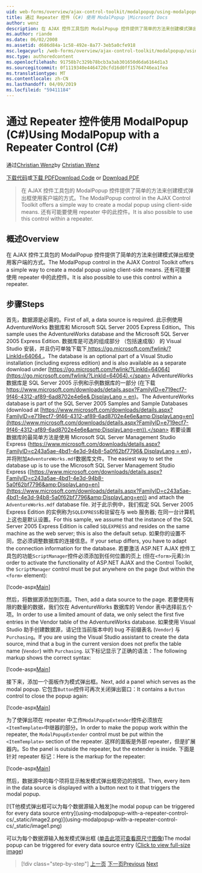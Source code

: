 ```yaml
---
uid: web-forms/overview/ajax-control-toolkit/modalpopup/using-modalpopup-with-a-repeater-control-cs
title: 通过 Repeater 控件 (C#) 使用 ModalPopup |Microsoft Docs
author: wenz
description: 在 AJAX 控件工具包的 ModalPopup 控件提供了简单的方法来创建模式弹出框使用客户端的方式。 还有可能要使用此 contr....
ms.author: riande
ms.date: 06/02/2008
ms.assetid: d686d84a-1c58-492e-8a77-3eb5a0cfe918
msc.legacyurl: /web-forms/overview/ajax-control-toolkit/modalpopup/using-modalpopup-with-a-repeater-control-cs
msc.type: authoredcontent
ms.openlocfilehash: 91758b7c329b78bcb3a3ab301650d6da6164d1a3
ms.sourcegitcommit: 0f1119340e4464720cfd16d0ff15764746ea1fea
ms.translationtype: MT
ms.contentlocale: zh-CN
ms.lasthandoff: 04/09/2019
ms.locfileid: "59411184"
---
```

# <a name="using-modalpopup-with-a-repeater-control-c"></a><span data-ttu-id="ef17c-104">通过 Repeater 控件使用 ModalPopup (C#)</span><span class="sxs-lookup"><span data-stu-id="ef17c-104">Using ModalPopup with a Repeater Control (C#)</span></span>

<span data-ttu-id="ef17c-105">通过[Christian Wenz](https://github.com/wenz)</span><span class="sxs-lookup"><span data-stu-id="ef17c-105">by [Christian Wenz](https://github.com/wenz)</span></span>

<span data-ttu-id="ef17c-106">[下载代码](http://download.microsoft.com/download/2/4/0/24052038-f942-4336-905b-b60ae56f0dd5/ModalPopup2.cs.zip)或[下载 PDF](http://download.microsoft.com/download/b/6/a/b6ae89ee-df69-4c87-9bfb-ad1eb2b23373/modalpopup2CS.pdf)</span><span class="sxs-lookup"><span data-stu-id="ef17c-106">[Download Code](http://download.microsoft.com/download/2/4/0/24052038-f942-4336-905b-b60ae56f0dd5/ModalPopup2.cs.zip) or [Download PDF](http://download.microsoft.com/download/b/6/a/b6ae89ee-df69-4c87-9bfb-ad1eb2b23373/modalpopup2CS.pdf)</span></span>

> <span data-ttu-id="ef17c-107">在 AJAX 控件工具包的 ModalPopup 控件提供了简单的方法来创建模式弹出框使用客户端的方式。</span><span class="sxs-lookup"><span data-stu-id="ef17c-107">The ModalPopup control in the AJAX Control Toolkit offers a simple way to create a modal popup using client-side means.</span></span> <span data-ttu-id="ef17c-108">还有可能要使用 repeater 中的此控件。</span><span class="sxs-lookup"><span data-stu-id="ef17c-108">It is also possible to use this control within a repeater.</span></span>


## <a name="overview"></a><span data-ttu-id="ef17c-109">概述</span><span class="sxs-lookup"><span data-stu-id="ef17c-109">Overview</span></span>

<span data-ttu-id="ef17c-110">在 AJAX 控件工具包的 ModalPopup 控件提供了简单的方法来创建模式弹出框使用客户端的方式。</span><span class="sxs-lookup"><span data-stu-id="ef17c-110">The ModalPopup control in the AJAX Control Toolkit offers a simple way to create a modal popup using client-side means.</span></span> <span data-ttu-id="ef17c-111">还有可能要使用 repeater 中的此控件。</span><span class="sxs-lookup"><span data-stu-id="ef17c-111">It is also possible to use this control within a repeater.</span></span>

## <a name="steps"></a><span data-ttu-id="ef17c-112">步骤</span><span class="sxs-lookup"><span data-stu-id="ef17c-112">Steps</span></span>

<span data-ttu-id="ef17c-113">首先，数据源是必需的。</span><span class="sxs-lookup"><span data-stu-id="ef17c-113">First of all, a data source is required.</span></span> <span data-ttu-id="ef17c-114">此示例使用 AdventureWorks 数据库和 Microsoft SQL Server 2005 Express Edition。</span><span class="sxs-lookup"><span data-stu-id="ef17c-114">This sample uses the AdventureWorks database and the Microsoft SQL Server 2005 Express Edition.</span></span> <span data-ttu-id="ef17c-115">数据库是可选的组成部分 （包括速成版） 的 Visual Studio 安装，并且仍可单独下载下[ https://go.microsoft.com/fwlink/?LinkId=64064 ](https://go.microsoft.com/fwlink/?LinkId=64064)。</span><span class="sxs-lookup"><span data-stu-id="ef17c-115">The database is an optional part of a Visual Studio installation (including express edition) and is also available as a separate download under [https://go.microsoft.com/fwlink/?LinkId=64064](https://go.microsoft.com/fwlink/?LinkId=64064).</span></span> <span data-ttu-id="ef17c-116">AdventureWorks 数据库是 SQL Server 2005 示例和示例数据库的一部分 (在下载[ https://www.microsoft.com/downloads/details.aspx?FamilyID=e719ecf7-9f46-4312-af89-6ad8702e4e6e&amp; DisplayLang = en](https://www.microsoft.com/downloads/details.aspx?FamilyID=e719ecf7-9f46-4312-af89-6ad8702e4e6e&amp;DisplayLang=en))。</span><span class="sxs-lookup"><span data-stu-id="ef17c-116">The AdventureWorks database is part of the SQL Server 2005 Samples and Sample Databases (download at [https://www.microsoft.com/downloads/details.aspx?FamilyID=e719ecf7-9f46-4312-af89-6ad8702e4e6e&amp;DisplayLang=en](https://www.microsoft.com/downloads/details.aspx?FamilyID=e719ecf7-9f46-4312-af89-6ad8702e4e6e&amp;DisplayLang=en)).</span></span> <span data-ttu-id="ef17c-117">若要设置数据库的最简单方法是使用 Microsoft SQL Server Management Studio Express ([https://www.microsoft.com/downloads/details.aspx?FamilyID=c243a5ae-4bd1-4e3d-94b8-5a0f62bf7796&amp; DisplayLang = en](https://www.microsoft.com/downloads/details.aspx?FamilyID=c243a5ae-4bd1-4e3d-94b8-5a0f62bf7796&amp;DisplayLang=en))，并将附加`AdventureWorks.mdf`数据库文件。</span><span class="sxs-lookup"><span data-stu-id="ef17c-117">The easiest way to set the database up is to use the Microsoft SQL Server Management Studio Express ([https://www.microsoft.com/downloads/details.aspx?FamilyID=c243a5ae-4bd1-4e3d-94b8-5a0f62bf7796&amp;DisplayLang=en](https://www.microsoft.com/downloads/details.aspx?FamilyID=c243a5ae-4bd1-4e3d-94b8-5a0f62bf7796&amp;DisplayLang=en)) and attach the `AdventureWorks.mdf` database file.</span></span> <span data-ttu-id="ef17c-118">对于此示例中，我们假定 SQL Server 2005 Express Edition 的实例称为`SQLEXPRESS`和驻留在与 web 服务器; 在同一台计算机上这也是默认设置。</span><span class="sxs-lookup"><span data-stu-id="ef17c-118">For this sample, we assume that the instance of the SQL Server 2005 Express Edition is called `SQLEXPRESS` and resides on the same machine as the web server; this is also the default setup.</span></span> <span data-ttu-id="ef17c-119">如果你的设置不同，您必须调整数据库的连接信息。</span><span class="sxs-lookup"><span data-stu-id="ef17c-119">If your setup differs, you have to adapt the connection information for the database.</span></span> <span data-ttu-id="ef17c-120">若要激活 ASP.NET AJAX 控件工具包的功能`ScriptManager`控件必须添加到任何位置的页上 (但在`<form>`元素):</span><span class="sxs-lookup"><span data-stu-id="ef17c-120">In order to activate the functionality of ASP.NET AJAX and the Control Toolkit, the `ScriptManager` control must be put anywhere on the page (but within the `<form>` element):</span></span>

[!code-aspx[Main](using-modalpopup-with-a-repeater-control-cs/samples/sample1.aspx)]

<span data-ttu-id="ef17c-121">然后，将数据源添加到页面。</span><span class="sxs-lookup"><span data-stu-id="ef17c-121">Then, add a data source to the page.</span></span> <span data-ttu-id="ef17c-122">若要使用有限的数量的数据，我们仅在 AdventureWorks 数据库的 Vendor 表中选择前五个项。</span><span class="sxs-lookup"><span data-stu-id="ef17c-122">In order to use a limited amount of data, we only select the first five entries in the Vendor table of the AdventureWorks database.</span></span> <span data-ttu-id="ef17c-123">如果使用 Visual Studio 助手创建数据源，请记住当前版本中的 bug 不前缀表名 (`Vendor`) 与`Purchasing`。</span><span class="sxs-lookup"><span data-stu-id="ef17c-123">If you are using the Visual Studio assistant to create the data source, mind that a bug in the current version does not prefix the table name (`Vendor`) with `Purchasing`.</span></span> <span data-ttu-id="ef17c-124">以下标记显示了正确的语法：</span><span class="sxs-lookup"><span data-stu-id="ef17c-124">The following markup shows the correct syntax:</span></span>

[!code-aspx[Main](using-modalpopup-with-a-repeater-control-cs/samples/sample2.aspx)]

<span data-ttu-id="ef17c-125">接下来，添加一个面板作为模式弹出框。</span><span class="sxs-lookup"><span data-stu-id="ef17c-125">Next, add a panel which serves as the modal popup.</span></span> <span data-ttu-id="ef17c-126">它包含`Button`控件可再次关闭弹出窗口：</span><span class="sxs-lookup"><span data-stu-id="ef17c-126">It contains a `Button` control to close the popup again:</span></span>

[!code-aspx[Main](using-modalpopup-with-a-repeater-control-cs/samples/sample3.aspx)]

<span data-ttu-id="ef17c-127">为了使弹出项在 repeater 中工作`ModalPopupExtender`控件必须放在`<ItemTemplate>`中继器的部分。</span><span class="sxs-lookup"><span data-stu-id="ef17c-127">In order to make the popup work within the repeater, the `ModalPopupExtender` control must be put within the `<ItemTemplate>` section of the repeater.</span></span> <span data-ttu-id="ef17c-128">这样的面板是外部 repeater，但是扩展器内。</span><span class="sxs-lookup"><span data-stu-id="ef17c-128">So the panel is outside the repeater, but the extender is inside.</span></span> <span data-ttu-id="ef17c-129">下面是针对 repeater 标记：</span><span class="sxs-lookup"><span data-stu-id="ef17c-129">Here is the markup for the repeater:</span></span>

[!code-aspx[Main](using-modalpopup-with-a-repeater-control-cs/samples/sample4.aspx)]

<span data-ttu-id="ef17c-130">然后，数据源中的每个项将显示触发模式弹出框旁边的按钮。</span><span class="sxs-lookup"><span data-stu-id="ef17c-130">Then, every item in the data source is displayed with a button next to it that triggers the modal popup.</span></span>


[![T<span data-ttu-id="ef17c-131">他模式弹出框可以为每个数据源输入触发]</span><span class="sxs-lookup"><span data-stu-id="ef17c-131">he modal popup can be triggered for every data source entry]</span></span>(using-modalpopup-with-a-repeater-control-cs/_static/image2.png)](using-modalpopup-with-a-repeater-control-cs/_static/image1.png)

<span data-ttu-id="ef17c-132">可以为每个数据源输入触发模式弹出框 ([单击此项可查看原尺寸图像](using-modalpopup-with-a-repeater-control-cs/_static/image3.png))</span><span class="sxs-lookup"><span data-stu-id="ef17c-132">The modal popup can be triggered for every data source entry ([Click to view full-size image](using-modalpopup-with-a-repeater-control-cs/_static/image3.png))</span></span>

> [!div class="step-by-step"]
> <span data-ttu-id="ef17c-133">[上一页](launching-a-modal-popup-window-from-server-code-cs.md)
> [下一页](handling-postbacks-from-a-modalpopup-cs.md)</span><span class="sxs-lookup"><span data-stu-id="ef17c-133">[Previous](launching-a-modal-popup-window-from-server-code-cs.md)
[Next](handling-postbacks-from-a-modalpopup-cs.md)</span></span>
